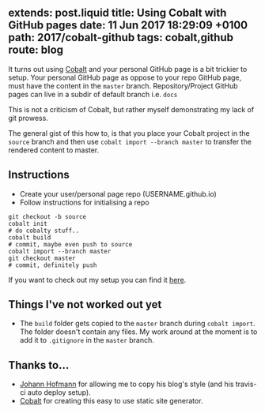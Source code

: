 extends: post.liquid
title: Using Cobalt with GitHub pages
date: 11 Jun 2017 18:29:09 +0100
path: 2017/cobalt-github
tags: cobalt,github
route: blog
---

It turns out using [Cobalt](https://github.com/cobalt-org/cobalt.rs) and your 
personal GitHub page is a bit trickier to setup. Your personal GitHub page as 
oppose to your repo GitHub page, must have the content in the `master` branch. 
Repository/Project GitHub pages can live in a subdir of default branch i.e. 
`docs`

This is not a criticism of Cobalt, but rather myself demonstrating my lack of 
git prowess.

The general gist of this how to, is that you place your Cobalt project in the
`source` branch and then use `cobalt import --branch master` to transfer the
rendered content to master.

## Instructions

- Create your user/personal page repo (USERNAME.github.io)
- Follow instructions for initialising a repo

```shell
git checkout -b source
cobalt init
# do cobalty stuff..
cobalt build
# commit, maybe even push to source
cobalt import --branch master
git checkout master
# commit, definitely push
```

If you want to check out my setup you can find it [here](https://github.com/booyaa/booyaa.github.io).

## Things I've not worked out yet

- The `build` folder gets copied to the `master` branch during `cobalt import`.
The folder doesn't contain any files. My work around at the moment is to add it
to `.gitignore` in the `master` branch.

## Thanks to...

- [Johann Hofmann](http://johannh.me) for allowing me to copy his 
blog's style (and his travis-ci auto deploy setup).
- [Cobalt](https://github.com/cobalt-org/cobalt.rs) for creating this easy to 
use static site generator.



